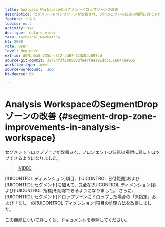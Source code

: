 ```yaml
---
title: Analysis Workspaceのセグメントドロップゾーンの改善
description: セグメントドロップゾーンが改善され、プロジェクトの任意の場所に真にドロップできるようになりました。
feature: パネル
topics: null
activity: use
doc-type: feature video
team: Technical Marketing
kt: 2008
role: User
level: Beginner
exl-id: d07ba0a5-735b-43f2-ad67-31520ac897bd
source-git-commit: 32424f3f2b05952fe4df9ea91dcbe51684cee905
workflow-type: tm+mt
source-wordcount: '106'
ht-degree: 9%

---
```


#  Analysis WorkspaceのSegmentDropゾーンの改善 {#segment-drop-zone-improvements-in-analysis-workspace}

 セグメントドロップゾーンが改善され、プロジェクトの任意の場所に真にドロップできるようになりました。

>[!VIDEO](https://video.tv.adobe.com/v/24036/?quality=12)

[!UICONTROL ディメンション]項目、[!UICONTROL 日付範囲]および[!UICONTROL セグメント]に加えて、完全な[!UICONTROL ディメンション]および[!UICONTROL 指標]を削除できるようになりました。 さらに、[!UICONTROL セグメント]ドロップゾーンにドロップした場合の「未指定」および「なし」の[!UICONTROL ディメンション]項目の処理方法を改善しました。

この機能について詳しくは、[ドキュメント](https://marketing.adobe.com/resources/help/en_US/analytics/analysis-workspace/t_freeform-project-segment.html)を参照してください。
